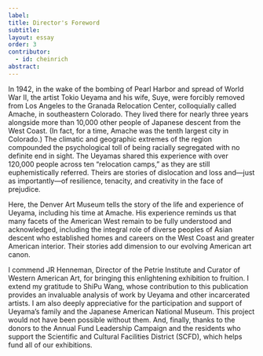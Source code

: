 ```yaml
---
label: 
title: Director's Foreword
subtitle:
layout: essay
order: 3
contributor:
  - id: cheinrich  
abstract:
---
```


In 1942, in the wake of the bombing of Pearl Harbor and spread of World War II, the artist Tokio Ueyama and his wife, Suye, were forcibly removed from Los Angeles to the Granada Relocation Center, colloquially called Amache, in southeastern Colorado. They lived there for nearly three years alongside more than 10,000 other people of Japanese descent from the West Coast. (In fact, for a time, Amache was the tenth largest city in Colorado.) The climatic and geographic extremes of the region compounded the psychological toll of being racially segregated with no definite end in sight. The Ueyamas shared this experience with over 120,000 people across ten “relocation camps,” as they are still euphemistically referred. Theirs are stories of dislocation and loss and—just as importantly—of resilience, tenacity, and creativity in the face of prejudice.

Here, the Denver Art Museum tells the story of the life and experience of Ueyama, including his time at Amache. His experience reminds us that many facets of the American West remain to be fully understood and acknowledged, including the integral role of diverse peoples of Asian descent who established homes and careers on the West Coast and greater American interior. Their stories add dimension to our evolving American art canon.

I commend JR Henneman, Director of the Petrie Institute and Curator of Western American Art, for bringing this enlightening exhibition to fruition. I extend my gratitude to ShiPu Wang, whose contribution to this publication provides an invaluable analysis of work by Ueyama and other incarcerated artists. I am also deeply appreciative for the participation and support of Ueyama’s family and the Japanese American National Museum. This project would not have been possible without them. And, finally, thanks to the donors to the Annual Fund Leadership Campaign and the residents who support the Scientific and Cultural Facilities District (SCFD), which helps fund all of our exhibitions.

